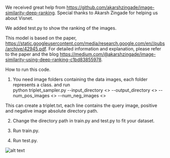 We received great help from https://github.com/akarshzingade/image-similarity-deep-ranking.
Special thanks to Akarsh Zingade for helping us about Visnet. 

We added test.py to show the ranking of the images. 

This model is based on the paper, https://static.googleusercontent.com/media/research.google.com/en//pubs/archive/42945.pdf. For detailed information and explanation, please refer to the paper and the blog https://medium.com/@akarshzingade/image-similarity-using-deep-ranking-c1bd83855978. 

How to run this code.

1. You need image folders containing the data images, each folder represents a class. and run  
python triplet_sampler.py --input_directory <<path to the directory>> --output_directory <<path to the directory>> --num_pos_images     <<Number of positive images you want>> --num_neg_images <<Number of negative images you want>>

This can create a triplet.txt, each line contains the query image, positive and negative image absolute directory path. 

2. Change the directory path in train.py and test.py to fit your dataset. 

3. Run train.py.

4. Run test.py.



![alt text](https://github.com/lynnezixuan/CS341_Reddit/edit/master/Visnet/visnet_cat.png)
